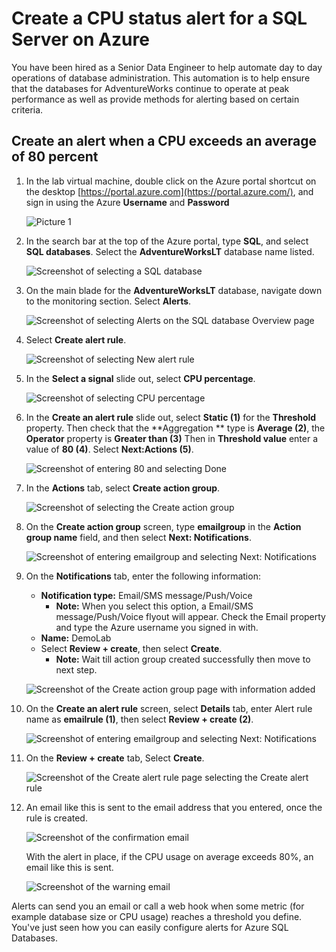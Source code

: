 # Create a CPU status alert for a SQL Server on Azure

You have been hired as a Senior Data Engineer to help automate day to day operations of database administration. This automation is to help ensure that the databases for AdventureWorks continue to operate at peak performance as well as provide methods for alerting based on certain criteria.

## Create an alert when a CPU exceeds an average of 80 percent

1. In the lab virtual machine, double click on the Azure portal shortcut on the desktop [https://portal.azure.com](https://portal.azure.com/), and sign in using the Azure **Username** <inject key="AzureAdUserEmail"></inject> and **Password** <inject key="AzureAdUserPassword"></inject>

   ![Picture 1](../images/dp-300-L1-001.png)

2. In the search bar at the top of the Azure portal, type **SQL**, and select **SQL databases**. Select the **AdventureWorksLT** database name listed.

   ![Screenshot of selecting a SQL database](../images/dp300-lab12-img1.png)

3. On the main blade for the **AdventureWorksLT** database, navigate down to the monitoring section. Select **Alerts**.

   ![Screenshot of selecting Alerts on the SQL database Overview page](../images/dp300-lab12-img02.png)

4. Select **Create alert rule**.

   ![Screenshot of selecting New alert rule](../images/dp300-lab12-img3.png)

5. In the **Select a signal** slide out, select **CPU percentage**.

   ![Screenshot of selecting CPU percentage](../images/dp300-lab12-img4.png)

6. In the **Create an alert rule** slide out, select **Static (1)** for the **Threshold** property. Then check that the **Aggregation ** type is **Average (2)**, the **Operator** property is **Greater than (3)** Then in **Threshold value** enter a value of **80 (4)**. Select **Next:Actions (5)**.

    ![Screenshot of entering 80 and selecting Done](../images/lab12-dp-300-001.png)

7. In the **Actions** tab, select **Create action group**.

    ![Screenshot of selecting the Create action group](../images/dp300-lab12-img7.png)

8. On the **Create action group** screen, type **emailgroup** in the **Action group name** field, and then select **Next: Notifications**.

    ![Screenshot of entering emailgroup and selecting Next: Notifications](../images/dp-300-lab12-02.png)

9. On the **Notifications** tab, enter the following information:

    - **Notification type:** Email/SMS message/Push/Voice
        - **Note:** When you select this option, a Email/SMS message/Push/Voice flyout will appear. Check the Email property and type the Azure username you signed in with.
    - **Name:** DemoLab 
    - Select **Review + create**, then select **Create**.
        - **Note:** Wait till action group created successfully then move to next step.

    ![Screenshot of the Create action group page with information added](../images/dp300-lab12-img9.png)
    
10. On the **Create an alert rule** screen, select **Details** tab, enter Alert rule name as **emailrule (1)**, then select **Review + create (2)**.
    
    ![Screenshot of entering emailgroup and selecting Next: Notifications](../images/lab12-dp-300-0015-step.png)

11. On the **Review + create** tab, Select **Create**.

    ![Screenshot of the Create alert rule page selecting the Create alert rule](../images/lab12-dp-300-02.png)

12. An email like this is sent to the email address that you entered, once the rule is created.

    ![Screenshot of the confirmation email](../images/dp300-lab12-img11.png)

    With the alert in place, if the CPU usage on average exceeds 80%, an email like this is sent.

    ![Screenshot of the warning email](../images/dp300-lab12-img13.png)

Alerts can send you an email or call a web hook when some metric (for example database size or CPU usage) reaches a threshold you define. You've just seen how you can easily configure alerts for Azure SQL Databases.
